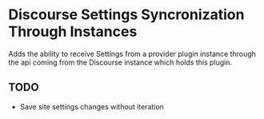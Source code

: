 # Discourse Settings Syncronization Through Instances

Adds the ability to receive Settings from a provider plugin instance through the api coming from the Discourse instance which holds this plugin.

## TODO

* Save site settings changes without iteration
